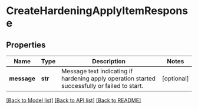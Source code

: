 # CreateHardeningApplyItemResponse

## Properties
Name | Type | Description | Notes
------------ | ------------- | ------------- | -------------
**message** | **str** | Message text indicating if hardening apply operation started successfully or failed to start. | [optional] 

[[Back to Model list]](../README.md#documentation-for-models) [[Back to API list]](../README.md#documentation-for-api-endpoints) [[Back to README]](../README.md)


